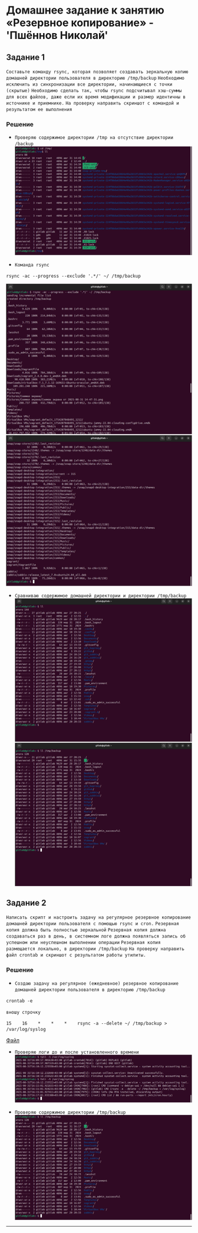 # Домашнее задание к занятию «Резервное копирование» - 'Пшённов Николай'

## Задание 1
`Составьте команду rsync, которая позволяет создавать зеркальную копию домашней директории пользователя в директорию /tmp/backup`
`Необходимо исключить из синхронизации все директории, начинающиеся с точки (скрытые)`
`Необходимо сделать так, чтобы rsync подсчитывал хэш-суммы для всех файлов, даже если их время модификации и размер идентичны в источнике и приемнике.`
`На проверку направить скриншот с командой и результатом ее выполнения`

### Решение
* `Проверяю содержимое директории /tmp на отсутствие директории /backup`
![Содержимое](images/tmp.png)

* `Команда rsync`
```
rsync -ac --progress --exclude '.*/' ~/ /tmp/backup
```
![Результат](images/zadanie%201-1.png)
![Результат](images/zadanie%201-2.png)

* `Сравниваю содержимое домашней директории и директории /tmp/backup`
![Домашняя](images/home.png)
![Backup](images/backup.png)

## Задание 2
`Написать скрипт и настроить задачу на регулярное резервное копирование домашней директории пользователя с помощью rsync и cron.`
`Резервная копия должна быть полностью зеркальной`
`Резервная копия должна создаваться раз в день, в системном логе должна появляться запись об успешном или неуспешном выполнении операции`
`Резервная копия размещается локально, в директории /tmp/backup`
`На проверку направить файл crontab и скриншот с результатом работы утилиты.`

### Решение
* `Создаю задачу на регулярное (ежедневное) резервное копирование домашней директории пользователя в директорию /tmp/backup`
```
crontab -e
```
`вношу строчку`
```
15    16    *    *    *    rsync -a --delete ~/ /tmp/backup > /var/log/syslog
```
[Файл](file/crontab)

* `Проверяю логи до и после установленного времени`
![Результат](images/log.png)

* `Проверяю содержимое директории /tmp/backup`
![Backup](images/zadanie%202.png)

---
